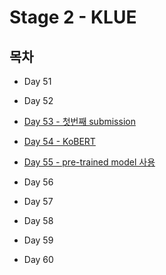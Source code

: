 # Stage 2 - KLUE

## 목차

* Day 51

* Day 52

* [Day 53 - 첫번째 submission](./Day53.md)

* [Day 54 - KoBERT](./Day54.md)

* [Day 55 - pre-trained model 사용](./Day55.md)

* Day 56

* Day 57

* Day 58

* Day 59

* Day 60